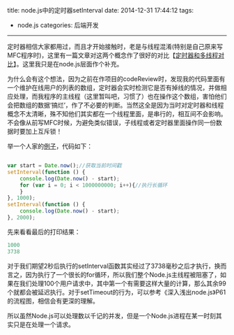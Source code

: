 title: node.js中的定时器setInterval
date: 2014-12-31 17:44:12
tags:
- node.js
categories: 后端开发
---
定时器相信大家都用过，而且才开始接触时，老是与线程混淆(特别是自己原来写MFC程序时)，这里有一篇文章对这两个概念作了很好的对比【[定时器和多线程对比](http://blog.csdn.net/wangweitingaabbcc/article/details/6723606)】。这里我只是在node.js层面作个补充。<!-- more -->

为什么会有这个想法，因为之前在作项目的codeReview时，发现我的代码里面有一个维护在线用户的列表的数组，定时器会实时检测它是否有掉线的情况，并做相应处理，而我程序的主线程（这里暂叫吧，习惯了）也在操作这个数组，害怕他们会把数组的数据‘搞烂’，作了不必要的判断。当然这全是因为当时对定时器和线程概念不太清晰，殊不知他们其实都在一个线程里面，是串行的，相互间不会影响。不会像从前写MFC时候，为避免类似错误，子线程或者定时器里面操作同一份数据时要加上互斥锁！

举一个人家的[例子](http://www.admin10000.com/document/4196.html)，代码如下：

```javascript

var start = Date.now();//获取当前时间戳
setInterval(function () {
    console.log(Date.now() - start);
    for (var i = 0; i < 1000000000; i++){//执行长循环
    }
}, 1000);
setInterval(function () {
    console.log(Date.now() - start);
}, 2000);


```

先来看看最后的打印结果：

```javascript
1000
3738
```

对于我们期望2秒后执行的setInterval函数其实经过了3738毫秒之后才执行，换而言之，因为执行了一个很长的for循环，所以我们整个Node.js主线程被阻塞了，如果在我们处理100个用户请求中，其中第一个有需要这样大量的计算，那么其余99个就都会被延迟执行。对于setTimeout的行为，可以参考《深入浅出node.js》P61的流程图，相信会有更深的理解。

所以虽然Node.js可以处理数以千记的并发，但是一个Node.js进程在某一时刻其实只是在处理一个请求。


